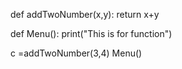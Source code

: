 def addTwoNumber(x,y):
	return x+y

def Menu():
	print("This is for function")

c =addTwoNumber(3,4)
Menu()
